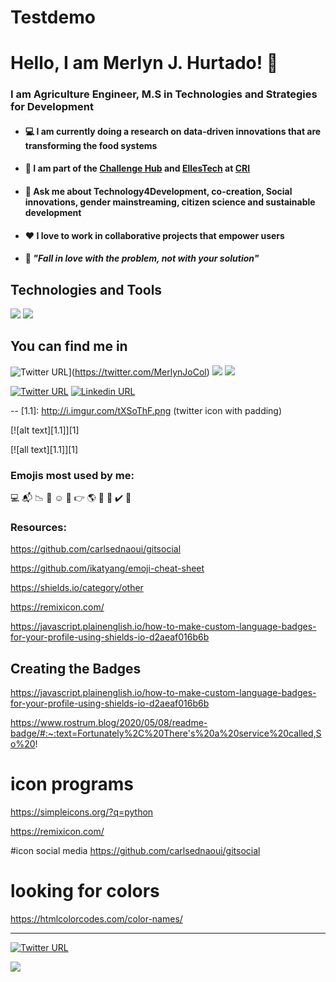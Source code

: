 # Testdemo

# Hello, I am  **Merlyn J. Hurtado**! :wave:
### I am Agriculture Engineer, M.S in Technologies and Strategies for Development


  - ####  :computer: I am currently doing a research on data-driven innovations that are transforming the food systems
  - #### :rocket: I am part of the [Challenge Hub](https://master.cri-paris.org/en/challenge-hub) and [EllesTech](https://twitter.com/elles_tech) at [CRI](https://www.cri-paris.org/en)
  - #### :speech_balloon:  Ask me about Technology4Development, co-creation, Social innovations, gender mainstreaming, citizen science and sustainable development
  - #### :heart: I love to work in collaborative projects that empower users
  - #### :pushpin: *"Fall in love with the problem, not with your solution"*

## Technologies and Tools 
  ![](https://img.shields.io/badge/Python-3776AB?logo=python&logoColor=white&style=flat)
  ![](https://img.shields.io/badge/SQl-3776AB?logo=python&logoColor=white&style=flat)

## You can find me in

  ![Twitter URL](https://img.shields.io/badge/Twitter-1DA1F2?logo=twitter&logoColor=white&style=flat)](https://twitter.com/MerlynJoCol)
  ![](https://img.shields.io/badge/Linkedin-0A66C2?logo=linkedin&logoColor=white&style=flat)
  ![](https://img.shields.io/badge/Github-181717?logo=github&logoColor=white&style=flat)




[![Twitter URL](https://img.shields.io/twitter/url/https/twitter.com/merlyn.svg?style=social&label=Follow%20%40merlynjocol)](https://twitter.com/MerlynJoCol)
[![Linkedin URL](https://img.shields.io/linkedin/url/https/linkedin.com/johahurtado.svg?style=social&label=Follow%20%40Merlynjocol)](https://www.linkedin.com/in/merlynjocol/)


--
[1.1]: http://i.imgur.com/tXSoThF.png (twitter icon with padding)

[![alt text][1.1]][1]

[![all text][1.1]][1]

### Emojis most used by me: 
:computer:
:mailbox_with_mail:
:chart_with_downwards_trend:
:wrench:
:relaxed:
:speech_balloon:
:point_right:
:earth_americas:
:rocket:
:pushpin:
:heavy_check_mark:
:green_heart:
  
  
### Resources: 
  https://github.com/carlsednaoui/gitsocial
  
  https://github.com/ikatyang/emoji-cheat-sheet
  
  https://shields.io/category/other
  
  https://remixicon.com/
  
  https://javascript.plainenglish.io/how-to-make-custom-language-badges-for-your-profile-using-shields-io-d2aeaf016b6b
  
  ## Creating the Badges
  https://javascript.plainenglish.io/how-to-make-custom-language-badges-for-your-profile-using-shields-io-d2aeaf016b6b
  
  https://www.rostrum.blog/2020/05/08/readme-badge/#:~:text=Fortunately%2C%20There's%20a%20service%20called,So%20!
  
  # icon programs
  
  https://simpleicons.org/?q=python
  
  https://remixicon.com/
  
  #icon social media
  https://github.com/carlsednaoui/gitsocial
  
  # looking for colors
  https://htmlcolorcodes.com/color-names/
  
  
  ___
  [![Twitter URL](https://img.shields.io/endpoint?url=<URL>&style<STYLE>)](https://twitter.com/bukotsunikki)
  

  
  ![](https://img.shields.io/badge/label-message-red)
  
